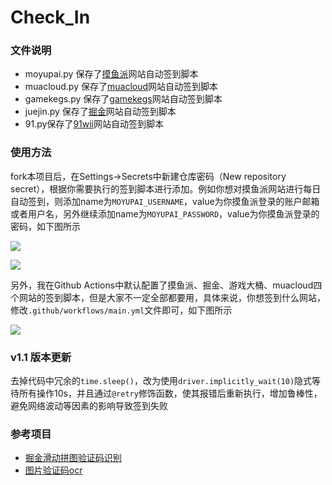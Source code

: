 # Check_In
### 文件说明

- moyupai.py 保存了[摸鱼派](https://pwl.icu/)网站自动签到脚本
- muacloud.py 保存了[muacloud](https://muacloud.cloud/)网站自动签到脚本
- gamekegs.py 保存了[gamekegs](https://gamekegs.com/)网站自动签到脚本
- juejin.py 保存了[掘金](https://juejin.cn/)网站自动签到脚本
- 91.py保存了[91wii](https://www.91wii.com/)网站自动签到脚本

### 使用方法

fork本项目后，在Settings->Secrets中新建仓库密码（New repository secret），根据你需要执行的签到脚本进行添加。例如你想对摸鱼派网站进行每日自动签到，则添加name为`MOYUPAI_USERNAME`，value为你摸鱼派登录的账户邮箱或者用户名，另外继续添加name为`MOYUPAI_PASSWORD`，value为你摸鱼派登录的密码，如下图所示

![](https://z3.ax1x.com/2021/10/12/5mKENV.png#shadow)

![](https://z3.ax1x.com/2021/10/12/5mKxV1.png#shadow)

另外，我在Github Actions中默认配置了摸鱼派、掘金、游戏大桶、muacloud四个网站的签到脚本，但是大家不一定全部都要用，具体来说，你想签到什么网站，修改`.github/workflows/main.yml`文件即可，如下图所示

![](https://z3.ax1x.com/2021/10/13/5uIr2d.png#shadow)

### v1.1 版本更新

去掉代码中冗余的`time.sleep()`，改为使用`driver.implicitly_wait(10)`隐式等待所有操作10s，并且通过`@retry`修饰函数，使其报错后重新执行，增加鲁棒性，避免网络波动等因素的影响导致签到失败

### 参考项目

- [掘金滑动拼图验证码识别](https://github.com/shuai93/juejin)
- [图片验证码ocr](https://github.com/sml2h3/ddddocr)
